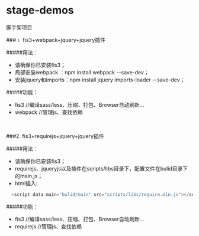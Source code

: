 # stage-demos
脚手架项目

###⒈ fis3+webpack+jquery+jquery插件

#####用法：
- 请确保你已安装fis3；
- 局部安装webpack ：npm install webpack --save-dev； 
- 安装jquery和imports：npm install jquery imports-loader --save-dev；

#####功能：
- fis3          //编译sass/less、压缩、打包、Browser自动刷新...
- webpack       //管理js、查找依赖


<br>

###2. fis3+requirejs+jquery+jquery插件

#####用法：
- 请确保你已安装fis3；
- requirejs、jqueryjs以及插件在scripts/libs目录下，配置文件在bulid目录下的main.js；
- html插入:

 ```javascript
   <script data-main="bulid/main" src="scripts/libs/require.min.js"></script>
 ```

#####功能：
- fis3          //编译sass/less、压缩、打包、Browser自动刷新...
- requirejs       //管理js、查找依赖
